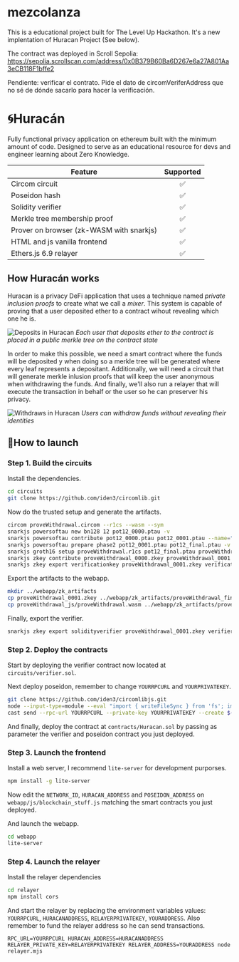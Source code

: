 # mezcolanza

This is a educational project built for The Level Up Hackathon. It's a new implentation of Huracan Project (See below).

The contract was deployed in Scroll Sepolia: https://sepolia.scrollscan.com/address/0x0B379B60Ba6D267e6a27A801Aa3eCB118F1bffe2

Pendiente: verificar el contrato. Pide el dato de circomVeriferAddress que no sé de dónde sacarlo para hacer la verificación.



# 🌀Huracán

Fully functional privacy application on ethereum built with the minimum amount of code. Designed to serve as an educational resource for devs and engineer learning about Zero Knowledge.

| Feature | Supported |
|---------|:---------:|
| Circom circuit | ✅ |
| Poseidon hash | ✅ |
| Solidity verifier | ✅ |
| Merkle tree membership proof | ✅ |
| Prover on browser (zk-WASM with snarkjs) | ✅ |
| HTML and js vanilla frontend | ✅ |
| Ethers.js 6.9 relayer | ✅ |

## How Huracán works

Huracan is a privacy DeFi application that uses a technique named _private inclusion proofs_ to create what we call a _mixer_. This system is capable of proving that a user deposited ether to a contract wihout revealing which one he is.

![Deposits in Huracan](https://github.com/Turupawn/Huracan/assets/707484/75d03db3-76ab-49eb-8f60-6cdb9d6273a2)
_Each user that deposits ether to the contract is placed in a public merkle tree on the contract state_

In order to make this possible, we need a smart contract where the funds will be deposited y when doing so a merkle tree will be generated where every leaf represents a depositant. Additionally, we will need a circuit that will generate merkle inlusion proofs that will keep the user anonymous when withdrawing the funds. And finally, we'll also run a relayer that will execute the transaction in behalf or the user so he can preserver his privacy.

![Withdraws in Huracan](https://github.com/Turupawn/Huracan/assets/707484/b93a7347-5fa0-44eb-a987-6344a4cb7156)
_Users can withdraw funds without revealing their identities_

## 🚀How to launch

### Step 1. Build the circuits

Install the dependencies.

```bash
cd circuits
git clone https://github.com/iden3/circomlib.git
```

Now do the trusted setup and generate the artifacts.

```bash
circom proveWithdrawal.circom --r1cs --wasm --sym
snarkjs powersoftau new bn128 12 pot12_0000.ptau -v
snarkjs powersoftau contribute pot12_0000.ptau pot12_0001.ptau --name="First contribution" -v
snarkjs powersoftau prepare phase2 pot12_0001.ptau pot12_final.ptau -v
snarkjs groth16 setup proveWithdrawal.r1cs pot12_final.ptau proveWithdrawal_0000.zkey
snarkjs zkey contribute proveWithdrawal_0000.zkey proveWithdrawal_0001.zkey --name="1st Contributor Name" -v
snarkjs zkey export verificationkey proveWithdrawal_0001.zkey verification_key.json
```

Export the artifacts to the webapp.

```bash
mkdir ../webapp/zk_artifacts
cp proveWithdrawal_0001.zkey ../webapp/zk_artifacts/proveWithdrawal_final.zkey
cp proveWithdrawal_js/proveWithdrawal.wasm ../webapp/zk_artifacts/proveWithdrawal_final.zkey
```

Finally, export the verifier.

```bash
snarkjs zkey export solidityverifier proveWithdrawal_0001.zkey verifier.sol
```

### Step 2. Deploy the contracts

Start by deploying the verifier contract now located at `circuits/verifier.sol`.

Next deploy poseidon, remember to change `YOURRPCURL` and `YOURPRIVATEKEY`.
```bash
git clone https://github.com/iden3/circomlibjs.git
node --input-type=module --eval "import { writeFileSync } from 'fs'; import('./circomlibjs/src/poseidon_gencontract.js').then(({ createCode }) => { const output = createCode(2); writeFileSync('poseidonBytecode', output); })"
cast send --rpc-url YOURRPCURL --private-key YOURPRIVATEKEY --create $(cat bytecode)
```

And finally, deploy the contract at `contracts/Huracan.sol` by passing as parameter the verifier and poseidon contract you just deployed.

### Step 3. Launch the frontend

Install a web server, I recommend `lite-server` for development purporses.

```bash
npm install -g lite-server
```

Now edit the `NETWORK_ID`, `HURACAN_ADDRESS` and `POSEIDON_ADDRESS` on `webapp/js/blockchain_stuff.js` matching the smart contracts you just deployed.

And launch the webapp.

```bash
cd webapp
lite-server
```

### Step 4. Launch the relayer

Install the relayer dependencies
```bash
cd relayer
npm install cors
```

And start the relayer by replacing the environment variables values: `YOURRPCURL`, `HURACANADDRESS`, `RELAYERPRIVATEKEY`, `YOURADDRESS`. Also remember to fund the relayer address so he can send transactions.

```
RPC_URL=YOURRPCURL HURACAN_ADDRESS=HURACANADDRESS RELAYER_PRIVATE_KEY=RELAYERPRIVATEKEY RELAYER_ADDRESS=YOURADDRESS node relayer.mjs
```
